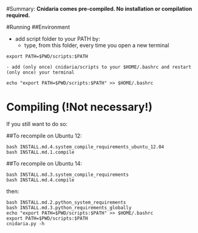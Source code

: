 #Summary:
**Cnidaria comes pre-compiled. No installation or compilation required.**




#Running
##Environment
- add script folder to your PATH by:
    - type, from this folder, every time you open a new terminal
```
export PATH=$PWD/scripts:$PATH
```

    - add (only once) cnidaria/scripts to your $HOME/.bashrc and restart (only once) your terminal
```
echo "export PATH=$PWD/scripts:$PATH" >> $HOME/.bashrc
```



# Compiling (!Not necessary!)
If you still want to do so:


##To recompile on Ubuntu 12:
```
bash INSTALL.md.4.system_compile_requirements_ubuntu_12.04
bash INSTALL.md.1.compile
```

##To recompile on Ubuntu 14:
```
bash INSTALL.md.3.system_compile_requirements
bash INSTALL.md.4.compile
```

then:
```
bash INSTALL.md.2.python_system_requirements
bash INSTALL.md.3.python_requirements_globally
echo "export PATH=$PWD/scripts:$PATH" >> $HOME/.bashrc
export PATH=$PWD/scripts:$PATH
cnidaria.py -h
```

